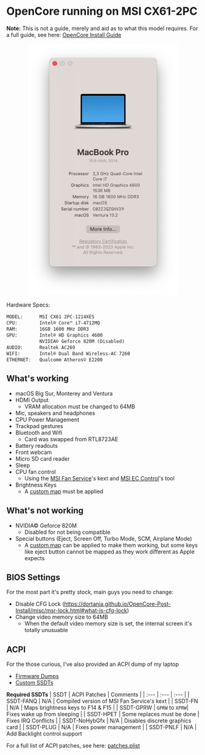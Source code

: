 # OpenCore running on MSI CX61-2PC
**Note:** This is not a guide, merely and aid as to what this model requires. For a full guide, see here: [OpenCore Install Guide](https://dortania.github.io/OpenCore-Install-Guide/)

<p align="center">
  <img width="392" height="655" src="/images/about-this-mac.jpg">
</p>

Hardware Specs:

```
MODEL:      MSI CX61 2PC-1214XES
CPU:        Intel® Core™ i7-4712MQ
RAM:        16GB 1600 MHz DDR3
GPU:        Intel® HD Graphics 4600
            NVIDIA© Geforce 820M (Disabled)
AUDIO:      Realtek AC269
WIFI:       Intel® Dual Band Wireless-AC 7260
ETHERNET:   Qualcomm Atheros© E2200
```

## What's working

* macOS Big Sur, Monterey and Ventura
* HDMI Output
  * VRAM allocation must be changed to 64MB
* Mic, speakers and headphones
* CPU Power Management
* Trackpad gestures
* Bluetooth and Wifi
  * Card was swapped from RTL8723AE
* Battery readouts
* Front webcam
* Micro SD card reader
* Sleep
* CPU fan control
  * Using the [MSI Fan Service](https://github.com/lgs3137/MSIFanControl/tree/master/MSIFanService)'s kext and [MSI EC Control](https://github.com/lgs3137/MSIFanControl/tree/master/MSIECControl)'s tool
* Brightness Keys
  * A [custom map](https://github.com/RehabMan/OS-X-Voodoo-PS2-Controller/wiki/How-to-Use-Custom-Keyboard-Mapping) must be applied 

## What's not working

* NVIDIA© Geforce 820M
  * Disabled for not being compatible
* Special buttons (Eject, Screen Off, Turbo Mode, SCM, Airplane Mode)
  * A [custom map](https://github.com/RehabMan/OS-X-Voodoo-PS2-Controller/wiki/How-to-Use-Custom-Keyboard-Mapping) can be applied to make them working, but some keys like eject button cannot be mapped as they work different as Apple expects

## BIOS Settings

For the most part it's pretty stock, main guys you need to change:

* Disable CFG Lock (https://dortania.github.io/OpenCore-Post-Install/misc/msr-lock.html#what-is-cfg-lock)
* Change video memory size to 64MB
  * When the default video memory size is set, the internal screen it's totally unusuable

## ACPI

For the those curious, I've also provided an ACPI dump of my laptop

* [Firmware Dumps](/ACPI/ACPI-Dumps/)
* [Custom SSDTs](/ACPI/Custom-SSDTs/)

**Required SSDTs**
| SSDT | ACPI Patches | Comments |
| :--- | :--- | :--- |
| SSDT-FANQ | N/A | Compiled version of MSI Fan Service's kext |
| SSDT-FN | N/A | Maps brightness keys to F14 & F15 |
| SSDT-GPRW | `GPRW` to `XPRW`| Fixes wake up from sleeping |
| SSDT-HPET | Some replaces must be done | Fixes IRQ Conflicts |
| SSDT-NoHybGfx | N/A | Disables discrete graphics card |
| SSDT-PLUG | N/A | Fixes power management |
| SSDT-PNLF | N/A | Add Backlight control support 

For a full list of ACPI patches, see here: [patches.plist](/ACPI/Custom-SSDTs/patches.plist)
